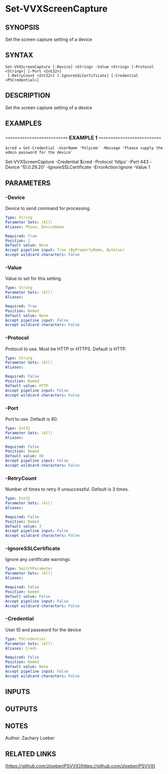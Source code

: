 ﻿---
external help file: PSVVX-help.xml
Module Name: PSVVX
online version: https://github.com/zloeber/PSVVX
schema: 2.0.0
---

# Set-VVXScreenCapture

## SYNOPSIS
Set the screen capture setting of a device

## SYNTAX

```
Set-VVXScreenCapture [-Device] <String> -Value <String> [-Protocol <String>] [-Port <Int32>]
 [-RetryCount <Int32>] [-IgnoreSSLCertificate] [-Credential <PSCredential>]
```

## DESCRIPTION
Set the screen capture setting of a device

## EXAMPLES

### -------------------------- EXAMPLE 1 --------------------------
```
$cred = Get-Credential -UserName 'Polycom' -Message 'Please supply the admin password for the device'
```

Set-VVXScreenCapture -Credential $cred -Protocol 'https' -Port 443 -Device '10.0.29.20' -IgnoreSSLCertificate -ErrorAction:Ignore -Value 1

## PARAMETERS

### -Device
Device to send command for processing.

```yaml
Type: String
Parameter Sets: (All)
Aliases: Phone, DeviceName

Required: True
Position: 1
Default value: None
Accept pipeline input: True (ByPropertyName, ByValue)
Accept wildcard characters: False
```

### -Value
Value to set for this setting.

```yaml
Type: String
Parameter Sets: (All)
Aliases: 

Required: True
Position: Named
Default value: None
Accept pipeline input: False
Accept wildcard characters: False
```

### -Protocol
Protocol to use.
Must be HTTP or HTTPS.
Default is HTTP.

```yaml
Type: String
Parameter Sets: (All)
Aliases: 

Required: False
Position: Named
Default value: HTTP
Accept pipeline input: False
Accept wildcard characters: False
```

### -Port
Port to use.
Default is 80.

```yaml
Type: Int32
Parameter Sets: (All)
Aliases: 

Required: False
Position: Named
Default value: 80
Accept pipeline input: False
Accept wildcard characters: False
```

### -RetryCount
Number of times to retry if unsuccessful.
Default is 3 times.

```yaml
Type: Int32
Parameter Sets: (All)
Aliases: 

Required: False
Position: Named
Default value: 3
Accept pipeline input: False
Accept wildcard characters: False
```

### -IgnoreSSLCertificate
Ignore any certificate warnings

```yaml
Type: SwitchParameter
Parameter Sets: (All)
Aliases: 

Required: False
Position: Named
Default value: False
Accept pipeline input: False
Accept wildcard characters: False
```

### -Credential
User ID and password for the device

```yaml
Type: PSCredential
Parameter Sets: (All)
Aliases: Creds

Required: False
Position: Named
Default value: None
Accept pipeline input: False
Accept wildcard characters: False
```

## INPUTS

## OUTPUTS

## NOTES
Author: Zachary Loeber

## RELATED LINKS

[https://github.com/zloeber/PSVVX](https://github.com/zloeber/PSVVX)

